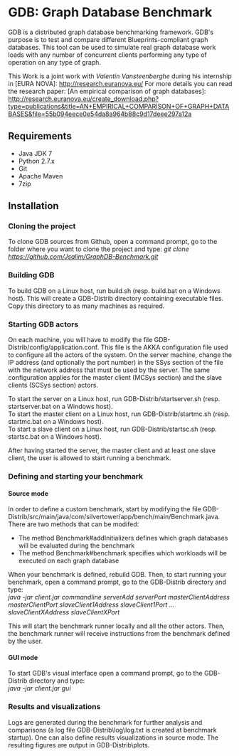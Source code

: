 GDB: Graph Database Benchmark
=============================
GDB is a distributed graph database benchmarking framework.
GDB's purpose is to test and compare different Blueprints-compliant graph databases. This tool can be used to simulate real graph database work loads with any number of concurrent clients performing any type of operation on any type of graph.

This Work is a joint work with *Valentin Vansteenberghe* during his internship in [EURA NOVA]: http://research.euranova.eu/
For more details you can read the research paper: [An empirical comparison of graph databases]: http://research.euranova.eu/create_download.php?type=publications&title=AN+EMPIRICAL+COMPARISON+OF+GRAPH+DATABASES&file=55b094eece0e54da8a964b88c9d17deee297a12a

Requirements
------------
-	Java JDK 7
-	Python 2.7.x
-	Git
-	Apache Maven
-	7zip

Installation
------------
### Cloning the project ###
To clone GDB sources from Github, open a command prompt, go to the folder where
you want to clone the project and type:
*git clone https://github.com/Jsalim/GraphDB-Benchmark.git*

### Building GDB ###
To build GDB on a Linux host, run build.sh (resp. build.bat on a Windows host). This will create a GDB-Distrib directory containing executable files.
Copy this directory to as many machines as required.

### Starting GDB actors ###
On each machine, you will have to modify the file GDB-Distrib/config/application.conf. This file is the AKKA configuration file used to configure all the actors of the system.
On the server machine, change the IP address (and optionally the port number) in the SSys section of the file with the network address that must be used by the server. 
The same configuration applies for the master client (MCSys section) and the slave clients (SCSys section) actors.

To start the server on a Linux host, run GDB-Distrib/startserver.sh (resp. startserver.bat on a Windows host).  
To start the master client on a Linux host, run GDB-Distrib/startmc.sh (resp. startmc.bat on a Windows host).  
To start a slave client on a Linux host, run GDB-Distrib/startsc.sh (resp. startsc.bat on a Windows host).  

After having started the server, the master client and at least one slave client, the user is allowed to start running a benchmark.

### Defining and starting your benchmark ###
#### Source mode ####
In order to define a custom benchmark, start by modifying the file GDB-Distrib/src/main/java/com/silvertower/app/bench/main/Benchmark.java.  
There are two methods that can be modifed:  
-	The method Benchmark#addInitializers defines which graph databases will be evaluated during the benchmark  
-	The method Benchmark#benchmark specifies which workloads will be executed on each graph database

When your benchmark is defined, rebuild GDB. Then, to start running your benchmark, open a command prompt, go to the GDB-Distrib directory and type:  
*java -jar client.jar commandline serverAdd serverPort masterClientAddress masterClientPort slaveClient1Address slaveClient1Port ... slaveClientXAddress slaveClientXPort*

This will start the benchmark runner locally and all the other actors. Then, the benchmark runner will receive instructions from the benchmark defined by the user.

#### GUI mode ####
To start GDB's visual interface open a command prompt, go to the GDB-Distrib directory and type:  
*java -jar client.jar gui*

### Results and visualizations ###
Logs are generated during the benchmark for further analysis and comparisons (a log file GDB-Distrib\log\log.txt is created at benchmark startup). One can also define results visualizations in source mode. The resulting figures are output in GDB-Distrib\plots.
